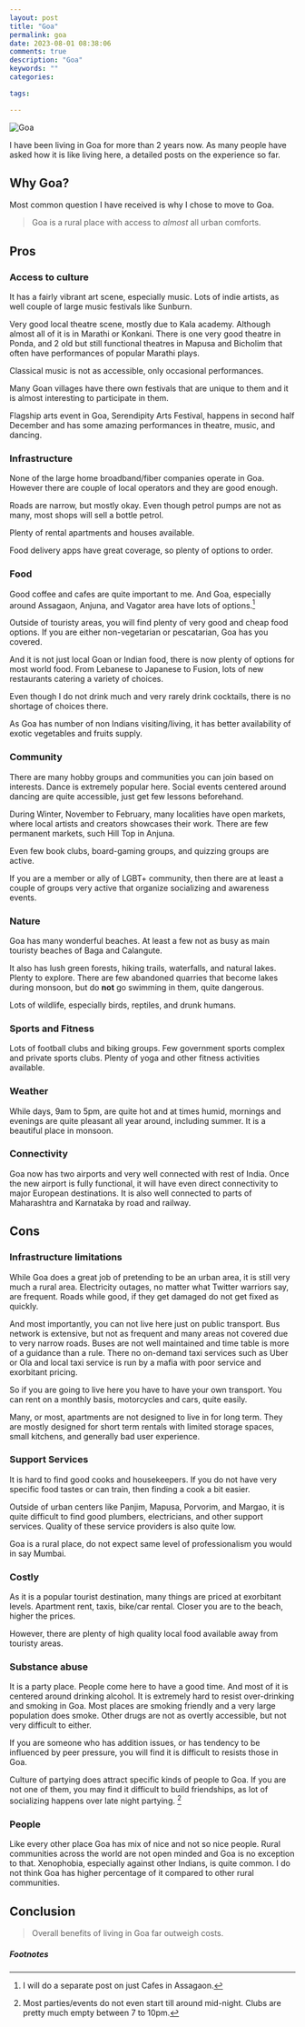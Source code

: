 ```yaml
---
layout: post
title: "Goa"
permalink: goa
date: 2023-08-01 08:38:06
comments: true
description: "Goa"
keywords: ""
categories:

tags:

---
```


![Goa](/images/goa-sunset-2.jpg)

I have been living in Goa for more than 2 years now. As many people have asked how it is like living here, a detailed posts on the experience so far.

## Why Goa?

Most common question I have received is why I chose to move to Goa.

>Goa is a rural place with access to _almost_ all urban comforts.

## Pros

### Access to culture

It has a fairly vibrant art scene, especially music. Lots of indie artists, as well couple of large music festivals like Sunburn.

Very good local theatre scene, mostly due to Kala academy. Although almost all of it is in Marathi or Konkani. There is one very good theatre in Ponda, and 2 old but still functional theatres in Mapusa and Bicholim that often have performances of popular Marathi plays.

Classical music is not as accessible, only occasional performances.

Many Goan villages have there own festivals that are unique to them and it is almost interesting to participate in them.

Flagship arts event in Goa, Serendipity Arts Festival, happens in second half December and has some amazing performances in theatre, music, and dancing.

### Infrastructure

None of the large home broadband/fiber companies operate in Goa. However there are couple of local operators and they are good enough.

Roads are narrow, but mostly okay. Even though petrol pumps are not as many, most shops will sell a bottle petrol.

Plenty of rental apartments and houses available.

Food delivery apps have great coverage, so plenty of options to order.

### Food

Good coffee and cafes are quite important to me. And Goa, especially around Assagaon, Anjuna, and Vagator area have lots of options.[^1]

Outside of touristy areas, you will find plenty of very good and cheap food options. If you are either non-vegetarian or pescatarian, Goa has you covered.

And it is not just local Goan or Indian food, there is now plenty of options for most world food. From Lebanese to Japanese to Fusion, lots of new restaurants catering a variety of choices.

Even though I do not drink much and very rarely drink cocktails, there is no shortage of choices there.

As Goa has number of non Indians visiting/living, it has better availability of exotic vegetables and fruits supply.

### Community

There are many hobby groups and communities you can join based on interests. Dance is extremely popular here. Social events centered around dancing are quite accessible, just get few lessons beforehand.

During Winter, November to February, many localities have open markets, where local artists and creators showcases their work. There are few permanent markets, such Hill Top in Anjuna.

Even few book clubs, board-gaming groups, and quizzing groups are active.

If you are a member or ally of LGBT+ community, then there are at least a couple of groups very active that organize socializing and awareness events.

### Nature

Goa has many wonderful beaches. At least a few not as busy as main touristy beaches of Baga and Calangute.

It also has lush green forests, hiking trails, waterfalls, and natural lakes. Plenty to explore. There are few abandoned quarries that become lakes during monsoon, but do __not__ go swimming in them, quite dangerous.

Lots of wildlife, especially birds, reptiles, and drunk humans.

### Sports and Fitness

Lots of football clubs and biking groups. Few government sports complex and private sports clubs. Plenty of yoga and other fitness activities available.

### Weather

While days, 9am to 5pm, are quite hot and at times humid, mornings and evenings are quite pleasant all year around, including summer. It is a beautiful place in monsoon.

### Connectivity

Goa now has two airports and very well connected with rest of India. Once the new airport is fully functional, it will have even direct connectivity to major European destinations. It is also well connected to parts of Maharashtra and Karnataka by road and railway.

## Cons

### Infrastructure limitations

While Goa does a great job of pretending to be an urban area, it is still very much a rural area.
Electricity outages, no matter what Twitter warriors say, are frequent.
Roads while good, if they get damaged do not get fixed as quickly.

And most importantly, you can not live here just on public transport. Bus network is extensive, but not as frequent and many areas not covered due to very narrow roads. Buses are not well maintained and time table is more of a guidance than a rule. There no on-demand taxi services such as Uber or Ola and local taxi service is run by a mafia with poor service and exorbitant pricing.

So if you are going to live here you have to have your own transport. You can rent on a monthly basis, motorcycles and cars, quite easily.

Many, or most, apartments are not designed to live in for long term. They are mostly designed for short term rentals with limited storage spaces, small kitchens, and generally bad user experience.

### Support Services

It is hard to find good cooks and housekeepers. If you do not have very specific food tastes or can train, then finding a cook a bit easier.

Outside of urban centers like Panjim, Mapusa, Porvorim, and Margao, it is quite difficult to find good plumbers, electricians, and other support services. Quality of these service providers is also quite low.

Goa is a rural place, do not expect same level of professionalism you would in say Mumbai.

### Costly

As it is a popular tourist destination, many things are priced at exorbitant levels. Apartment rent, taxis, bike/car rental. Closer you are to the beach, higher the prices.

However, there are plenty of high quality local food available away from touristy areas.

### Substance abuse

It is a party place. People come here to have a good time. And most of it is centered around drinking alcohol. It is extremely hard to resist over-drinking and smoking in Goa. Most places are smoking friendly and a very large population does smoke. Other drugs are not as overtly accessible, but not very difficult to either.

If you are someone who has addition issues, or has tendency to be influenced by peer pressure, you will find it is difficult to resists those in Goa.

Culture of partying does attract specific kinds of people to Goa. If you are not one of them, you may find it difficult to build friendships, as lot of socializing happens over late night partying. [^2]

### People

Like every other place Goa has mix of nice and not so nice people. Rural communities across the world are not open minded and Goa is no exception to that. Xenophobia, especially against other Indians, is quite common. I do not think Goa has higher percentage of it compared to other rural communities.

## Conclusion

>Overall benefits of living in Goa far outweigh costs.


##### Footnotes

[^1]: I will do a separate post on just Cafes in Assagaon.
[^2]: Most parties/events do not even start till around mid-night. Clubs are pretty much empty between 7 to 10pm.
